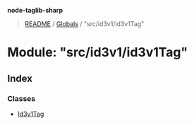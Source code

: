 **node-taglib-sharp**

> [README](../README.md) / [Globals](../globals.md) / "src/id3v1/id3v1Tag"

# Module: "src/id3v1/id3v1Tag"

## Index

### Classes

* [Id3v1Tag](../classes/_src_id3v1_id3v1tag_.id3v1tag.md)
